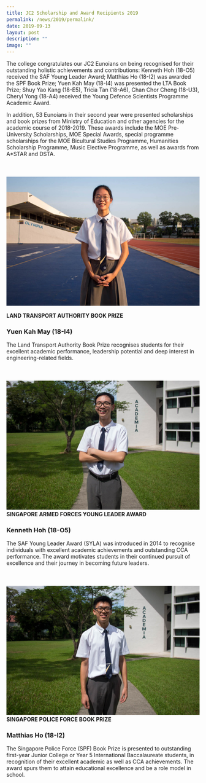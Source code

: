 ```yaml
---
title: JC2 Scholarship and Award Recipients 2019
permalink: /news/2019/permalink/
date: 2019-09-13
layout: post
description: ""
image: ""
---
```

The college congratulates our JC2 Eunoians on being recognised for their outstanding holistic achievements and contributions: Kenneth Hoh (18-O5) received the SAF Young Leader Award; Matthias Ho (18-I2) was awarded the SPF Book Prize; Yuen Kah May (18-I4) was presented the LTA Book Prize; Shuy Yao Kang (18-E5), Tricia Tan (18-A6),&nbsp;Chan Chor Cheng (18-U3), Cheryl Yong (18-A4) received the Young Defence Scientists Programme Academic Award.

In addition, 53 Eunoians in their second year were presented scholarships and book prizes from Ministry of Education and other agencies for the academic course of 2018-2019. These awards include the MOE Pre-University Scholarships, MOE Special Awards, special programme scholarships for the MOE Bicultural Studies Programme, Humanities Scholarship Programme, Music Elective Programme, as well as awards from A\*STAR and DSTA.<br><br><br><br>
![](images/2019/2019-Scholars-LTA.jpg)

**LAND TRANSPORT AUTHORITY BOOK PRIZE**
### Yuen Kah May (18-I4)

The Land Transport Authority Book Prize recognises students for their excellent academic performance, leadership potential and deep interest in engineering-related fields.
<br><br><br><br>
![](images/2019/2019-Scholars-SAFYLA.jpg)
**SINGAPORE ARMED FORCES YOUNG LEADER AWARD**
### Kenneth Hoh (18-O5)
The SAF Young Leader Award (SYLA) was introduced in 2014 to recognise individuals with excellent academic achievements and outstanding CCA performance. The award motivates students in their continued pursuit of excellence and their journey in becoming future leaders.
<br><br><br><br>
![](images/2019/2019-Scholars-SPFBP.jpg)
**SINGAPORE POLICE FORCE BOOK PRIZE**
### Matthias Ho (18-I2)
The Singapore Police Force (SPF) Book Prize is presented to outstanding first-year Junior College or Year 5 International Baccalaureate students, in recognition of their excellent academic as well as CCA achievements. The award spurs them to attain educational excellence and be a role model in school.